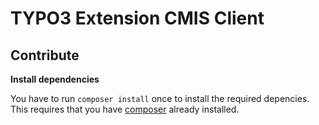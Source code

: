 TYPO3 Extension CMIS Client
===

Contribute
---

**Install dependencies**

You have to run `composer install` once to install the required depencies.
This requires that you have 
[composer](https://getcomposer.org/doc/00-intro.md#installation-nix) 
already installed.